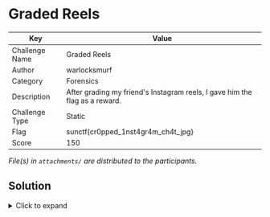# Graded Reels

| Key            | Value                                                                            |
|----------------|----------------------------------------------------------------------------------|
| Challenge Name | Graded Reels                                                                     |
| Author         | warlocksmurf                                                                     |
| Category       | Forensics                                                                        |
| Description    | After grading my friend's Instagram reels, I gave him the flag as a reward.      |
| Challenge Type | Static                                                                           |
| Flag           | sunctf{cr0pped_1nst4gr4m_ch4t_jpg}                                               |
| Score          | 150                                                                              |

*File(s) in `attachments/` are distributed to the participants.*

## Solution

<details>
<summary>Click to expand</summary>

1) Adjust the height of the JPG image to reveal the flag. https://cyberhacktics.com/hiding-information-by-changing-an-images-height/

   ![sol](docs/sol.png)

</details>
